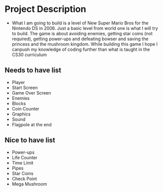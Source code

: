 # Project Description

- What I am going to build is a level of New Super Mario Bros for the Nintendo DS in 2006. Just a basic level from world one is what I will try to build. The game is about avoiding enemies, getting star coins (not required), getting power-ups and defeating bowser and saving the princess and the mushroom kingdom. While building this game I hope I canpush my knowledge of coding further than what is taught in the CS30 curriculum

## Needs to have list

- Player
- Start Screen
- Game Over Screen
- Enemies
- Blocks
- Coin Counter
- Graphics
- Sound
- Flagpole at the end

## Nice to have list
- Power-ups
- Life Counter
- Time Limit 
- Pipes
- Star Coins
- Check Point 
- Mega Mushroom